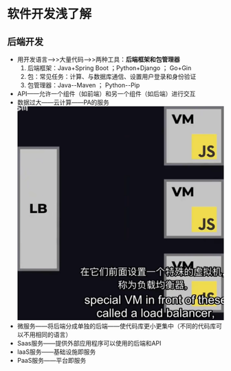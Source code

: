 # 软件开发浅了解

## 后端开发

- 用开发语言——>>大量代码——>>两种工具：**后端框架和包管理器**
    1. 后端框架：Java+Spring Boot ；Python+Django ； Go+Gin
    2. 包：常见任务：计算、与数据库通信、设置用户登录和身份验证 
    3. 包管理器：Java--Maven ； Python--Pip
- API——允许一个组件（如前端）和另一个组件（如后端）进行交互
- 数据过大——云计算——PA的服务
  ![alt text](image.png)
- 微服务——将后端分成单独的后端——使代码库更小更集中（不同的代码库可以不用相同的语言）
- Saas服务——提供外部应用程序可以使用的后端和API
- laaS服务——基础设施即服务
- PaaS服务——平台即服务